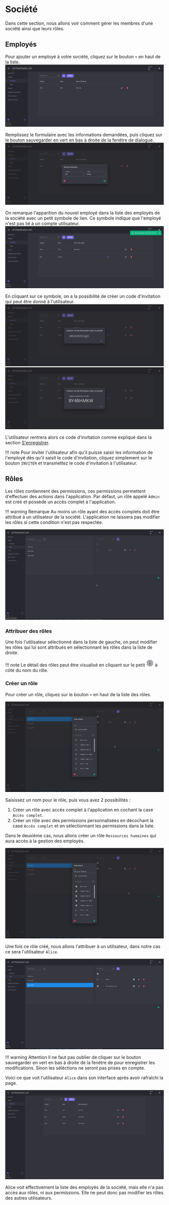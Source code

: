 # Société

Dans cette section, nous allons voir comment gérer les membres d'une société ainsi que leurs rôles.

## Employés

Pour ajouter un employé à votre société, cliquez sur le bouton `+` en haut de la liste.
![company_employee](./assets/img/company_employee.png)

Remplissez le formulaire avec les informations demandées, puis cliquez sur le bouton sauvegarder en vert en bas à droite de la fenêtre de dialogue.
![company_employee_add](./assets/img/company_employee_add.png)

On remarque l'apparition du nouvel employé dans la liste des employés de la société avec un petit symbole de lien. Ce symbole indique que l'employé n'est pas lié à un compte utilisateur.
![company_employee_added](./assets/img/company_employee_added.png)

En cliquant sur ce symbole, on a la possibilité de créer un code d'invitation qui peut être donné à l'utilisateur.
![company_employee_link](./assets/img/company_employee_link.png)
![company_employee_link_code](./assets/img/company_employee_link_code.png)

L'utilisateur rentrera alors ce code d'invitation comme expliqué dans la section [S'enregistrer](./register.fr.md).

!!! note
    Pour inviter l'utilisateur afin qu'il puisse saisir les information de l'employé dès qu'il saisit le code d'invitation, cliquez simplement sur le bouton `INVITER` et transmettez le code d'invitation à l'utilisateur.

## Rôles
Les rôles contiennent des permissions, ces permissions permettent d'effectuer des actions dans l'application. Par défaut, un rôle appelé `Admin` est créé et possède un accès complet à l'application.

!!! warning Remarque
    Au moins un rôle ayant des accès complets doit être attribué à un utilisateur de la société. L'application ne laissera pas modifier les rôles si cette condition n'est pas respectée.

![company_role](./assets/img/company_role.png)

### Attribuer des rôles

Une fois l'utilisateur sélectionné dans la liste de gauche, on peut modifier les rôles qui lui sont attribués en sélectionnant les rôles dans la liste de droite.

!!! note
    Le détail des rôles peut être visualisé en cliquant sur le petit ![company_role_information](./assets/img/company_role_information.png) à côté du nom du rôle. 

### Créer un rôle

Pour créer un rôle, cliquez sur le bouton `+` en haut de la liste des rôles. 

![company_role_create](./assets/img/company_role_create.png)

Saisissez un nom pour le rôle, puis vous avez 2 possibilités :

1. Créer un rôle avec accès complet à l'application en cochant la case `Accès complet`.
2. Créer un rôle avec des permissions personnalisées en décochant la case `Accès complet` et en sélectionnant les permissions dans la liste.

Dans le deuxième cas, nous allons créer un rôle `Ressources humaines` qui aura accès à la gestion des employés.

![company_role_create_rh](./assets/img/company_role_create_rh.png)

Une fois ce rôle créé, nous allons l'attribuer à un utilisateur, dans notre cas ce sera l'utilisateur `Alice`.

![company_role_assign](./assets/img/company_role_assign.png)

!!! warning Attention
    Il ne faut pas oublier de cliquer sur le bouton sauvegarder en vert en bas à droite de la fenêtre de pour enregistrer les modifications. Sinon les séléctions ne seront pas prises en compte.

Voici ce que voit l'utilisateur `Alice` dans son interface après avoir rafraîchi la page.

![company_role_assigned_view_by_alice](./assets/img/company_role_assigned_view_by_alice.png)

Alice voit effectivement la liste des employés de la société, mais elle n'a pas accès aux rôles, ni aux permissions. Elle ne peut donc pas modifier les rôles des autres utilisateurs.